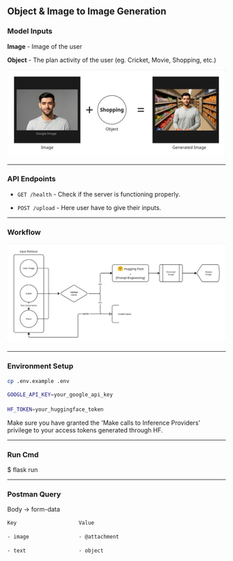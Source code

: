## Object & Image to Image Generation

### Model Inputs

**Image** - Image of the user

**Object** - The plan activity of the user (eg. Cricket, Movie, Shopping, etc.)

![usage-example](planning/usage-example.jpg)

---

### API Endpoints

- ``` GET /health ``` - Check if the server is functioning properly.

- ``` POST /upload ``` - Here user have to give their inputs.

---

### Workflow

![workflow](planning/workflow.jpg)

---

### Environment Setup

```bash
cp .env.example .env
```

```bash
GOOGLE_API_KEY=your_google_api_key

HF_TOKEN=your_huggingface_token
```
Make sure you have granted the 'Make calls to Inference Providers' privilege to your access tokens generated through HF.

---

### Run Cmd

$ flask run

---

### Postman Query

Body -> form-data

```
Key                    Value

- image                - @attachment

- text                 - object
```